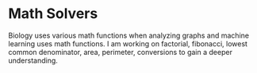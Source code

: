 # Math Solvers

Biology uses various math functions when analyzing graphs and machine learning uses math functions. I am working on factorial, fibonacci, lowest common denominator, area, perimeter, conversions to gain a deeper understanding.

